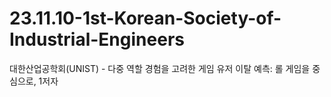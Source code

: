 # 23.11.10-1st-Korean-Society-of-Industrial-Engineers
대한산업공학회(UNIST) - 다중 역할 경험을 고려한 게임 유저 이탈 예측: 롤 게임을 중심으로, 1저자
